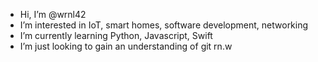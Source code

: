 - Hi, I’m @wrnl42
- I’m interested in IoT, smart homes, software development, networking
- I’m currently learning Python, Javascript, Swift
- I’m just looking to gain an understanding of git rn.w


<!---
wrnl42/wrnl42 is a ✨ special ✨ repository because its `README.md` (this file) appears on your GitHub profile.
You can click the Preview link to take a look at your changes.
--->
